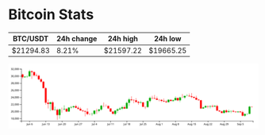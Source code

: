 # Bitcoin Stats

BTC/USDT|24h change|24h high|24h low|
|---|---|---|---|
|$21294.83|8.21%|$21597.22|$19665.25|

<img src="./chart.svg">
